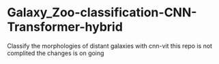 # Galaxy_Zoo-classification-CNN-Transformer-hybrid
Classify the morphologies of distant galaxies with cnn-vit
this repo is not complited the changes is on going